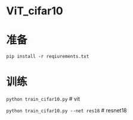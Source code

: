 # ViT_cifar10

# 准备
`pip install -r reqiurements.txt`  

# 训练
`python train_cifar10.py`  # vit

`python train_cifar10.py --net res18` # resnet18
